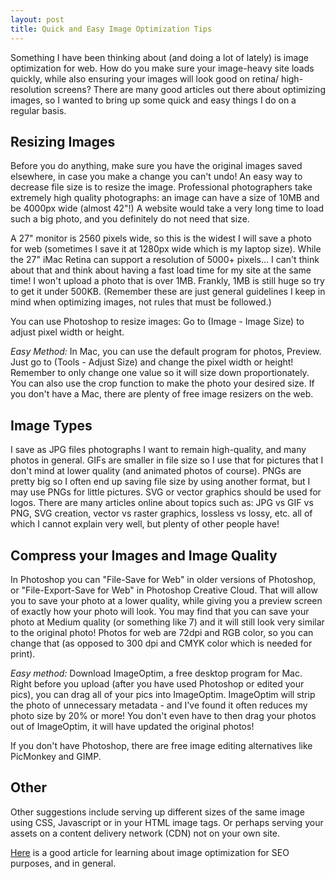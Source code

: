 ```yaml
---
layout: post
title: Quick and Easy Image Optimization Tips
---
```


Something I have been thinking about (and doing a lot of lately) is image optimization for web. How do you make sure your image-heavy site loads quickly, while also ensuring your images will look good on retina/ high-resolution screens? There are many good articles out there about optimizing images, so I wanted to bring up some quick and easy things I do on a regular basis.

## Resizing Images

Before you do anything, make sure you have the original images saved elsewhere, in case you make a change you can't undo! An easy way to decrease file size is to resize the image. Professional photographers take extremely high quality photographs: an image can have a size of 10MB and be 4000px wide (almost 42"!) A website would take a very long time to load such a big photo, and you definitely do not need that size.

A 27" monitor is 2560 pixels wide, so this is the widest I will save a photo for web (sometimes I save it at 1280px wide which is my laptop size). While the 27" iMac Retina can support a resolution of 5000+ pixels... I can't think about that and think about having a fast load time for my site at the same time! I won't upload a photo that is over 1MB. Frankly, 1MB is still huge so try to get it under 500KB. (Remember these are just general guidelines I keep in mind when optimizing images, not rules that must be followed.)

You can use Photoshop to resize images: Go to (Image - Image Size) to adjust pixel width or height.

*Easy Method:* In Mac, you can use the default program for photos, Preview. Just go to (Tools - Adjust Size) and change the pixel width or height! Remember to only change one value so it will size down proportionately. You can also use the crop function to make the photo your desired size. If you don't have a Mac, there are plenty of free image resizers on the web.
 
## Image Types

I save as JPG files photographs I want to remain high-quality, and many photos in general. GIFs are smaller in file size so I use that for pictures that I don't mind at lower quality (and animated photos of course). PNGs are pretty big so I often end up saving file size by using another format, but I may use PNGs for little pictures. SVG or vector graphics should be used for logos. There are many articles online about topics such as: JPG vs GIF vs PNG, SVG creation, vector vs raster graphics, lossless vs lossy, etc. all of which I cannot explain very well, but plenty of other people have!

## Compress your Images and Image Quality

In Photoshop you can "File-Save for Web" in older versions of Photoshop, or "File-Export-Save for Web" in Photoshop Creative Cloud. That will allow you to save your photo at a lower quality, while giving you a preview screen of exactly how your photo will look. You may find that you can save your photo at Medium quality (or something like 7) and it will still look very similar to the original photo! Photos for web are 72dpi and RGB color, so you can change that (as opposed to 300 dpi and CMYK color which is needed for print).

*Easy method:* Download ImageOptim, a free desktop program for Mac. Right before you upload (after you have used Photoshop or edited your pics), you can drag all of your pics into ImageOptim. ImageOptim will strip the photo of unnecessary metadata - and I've found it often reduces my photo size by 20% or more! You don't even have to then drag your photos out of ImageOptim, it will have updated the original photos!

If you don't have Photoshop, there are free image editing alternatives like PicMonkey and GIMP.

## Other

Other suggestions include serving up different sizes of the same image using CSS, Javascript or in your HTML image tags. Or perhaps serving your assets on a content delivery network (CDN) not on your own site. 

<a href="https://www.shopify.com/blog/7412852-10-must-know-image-optimization-tips">Here</a> is a good article for learning about image optimization for SEO purposes, and in general. 



